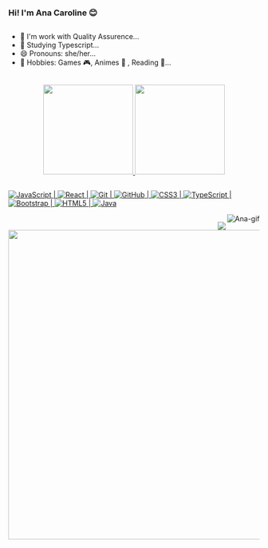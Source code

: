 ### Hi! I'm Ana Caroline 😊
  ## 
  
- 🔭 I'm work with Quality Assurence...
- 🌱 Studying Typescript...
- 😄 Pronouns: she/her...
- 👾 Hobbies: Games 🎮, Animes 🤍 , Reading 📖... 


## 
 


<div align="center" >
  <a href="https://github.com/aninhafsilva">
  <img height="180em" src="https://github-readme-stats.vercel.app/api?username=aninhafsilva&show_icons=true&theme=dracula&include_all_commits=true&count_private=true"/>
  <img height="180em" src="https://github-readme-stats.vercel.app/api/top-langs/?username=aninhafsilva&layout=compact&langs_count=7&theme=dracula"/>
</div>

 
  ##
  ![JavaScript](https://img.shields.io/badge/-JavaScript-black?style=flat-square&logo=javascript) 
  | ![React](https://img.shields.io/badge/-React-black?style=flat-square&logo=react) 
  | ![Git](https://img.shields.io/badge/-Git-black?style=flat-square&logo=git)
  | ![GitHub](https://img.shields.io/badge/-GitHub-181717?style=flat-square&logo=github)
  | ![CSS3](https://img.shields.io/badge/-CSS3-1572B6?style=flat-square&logo=css3) 
  | ![TypeScript](https://img.shields.io/badge/-TypeScript-007ACC?style=flat-square&logo=typescript) 
  | ![Bootstrap](https://img.shields.io/badge/-Bootstrap-563D7C?style=flat-square&logo=bootstrap)
  | ![HTML5](https://img.shields.io/badge/-HTML5-E34F26?style=flat-square&logo=html5&logoColor=white)
  | ![Java](https://img.shields.io/badge/-java-E34A86?style=flat-square&logo=java)
  
  <img align="right" alt="Ana-gif" src="https://media.giphy.com/media/7DxEk8Nm2fOjy06jtP/giphy.gif">
  
  ##
 
<div> 
  <div align="right">
  <a href="https://www.linkedin.com/in/ana-caroline-f-da-silva/" target="_blank"><img src="https://img.shields.io/badge/-LinkedIn-%230077B5?style=for-the-badge&logo=linkedin&logoColor=white" target="_blank" >
  </a> 
  </div>
  <img src="https://github.com/aninhafsilva/aninhafsilva/blob/main/.github/workflows/github-user-contribution.svg" width="620"/> 
</div>
  


